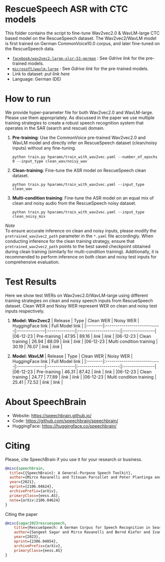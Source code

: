 # **RescueSpeech** ASR with CTC models
This folder contains the script to fine-tune Wav2vec2.0 & WavLM-large CTC based model on the RescueSpeech dataset.
The Wav2vec2/WavLM model is first trained on German CommonVoice10.0 corpus, and later fine-tuned on the RescueSpeech data.
- [`facebook/wav2vec2-large-xlsr-53-german`](https://huggingface.co/facebook/wav2vec2-large-xlsr-53-german/tree/main) : See *Gdrive link* for the pre-trained models.
- [`microsoft/wavlm-large`](https://huggingface.co/microsoft/wavlm-large) : See *Gdrive link* for the pre-trained models.
- Link to dataset: *put link here*
- Language: German (DE)


# How to run
We provide hyper-parameter file for both Wav2vec2.0 and WavLM-large. Please use them appropriately. As discussed in the paper we use multiple training strategies  to create a robust speech recognition system that operates in the SAR (search and rescue) domain.

1. **Pre-training**: Use the CommonVoice pre-trained Wav2vec2.0 and WavLM model and directly infer on RescueSpeech dataset (clean/noisy inputs) without any fine-tuning.
    ```
    python train.py hparams/train_with_wav2vec.yaml --number_of_epochs 0 --input_type clean_wav/noisy_wav
    ```

2. **Clean-training**: Fine-tune the ASR model on RescueSpeech clean dataset.
    ```
    python train.py hparams/train_with_wav2vec.yaml --input_type clean_wav
    ```

3. **Multi-condition training**: Fine-tune the ASR model on an equal mix of clean and noisy audio from the RescueSpeech noisy dataset.
    ```
    python train.py hparams/train_with_wav2vec.yaml --input_type clean_noisy_mix
    ```

*Note* <br>
To ensure accurate inference on clean and noisy inputs, please modify the `pretrained_wav2vec2_path` parameter in the `*.yaml` file accordingly. When conducting inference for the clean training strategy, ensure that `pretrained_wav2vec2_path` points to the best saved checkpoint obtained during clean training (similarly for multi-condition training). Additionally, it is recommended to perform inference on both clean and noisy test inputs for comprehensive evaluation.


# Test Results
Here we show test WERs on Wav2vec2.0/WavLM-large using different training strategies on clean and noisy speech inputs from RescueSpeech dataset.
Clean WER and Noisy WER represent WER on clean and noisy test inputs respectively.

1. **Model: Wav2vec2**
    | Release | Type                        |   Clean WER   |   Noisy WER   |   HuggingFace link    | Full Model link |
    |:--------|:----------------------------|:--------------|:--------------|:---------------------:|:----------------|
    |06-12-23 | Pre-training                |    47.95      |    89.16      |   *link*              | *link*          |
    |06-12-23 | Clean training              |    26.94      |    88.09      |   *link*              | *link*          |
    |06-12-23 | Multi condition training    |    30.19      |    76.07      |   *link*              | *link*          |

2. **Model: WavLM**
    | Release | Type                        |   Clean WER   |   Noisy WER   |   HuggingFace link    | Full Model link |
    |:--------|:----------------------------|:--------------|:--------------|:---------------------:|:----------------|
    |06-12-23 | Pre-training                |    46.31      |    87.42      |   *link*              | *link*          |
    |06-12-23 | Clean training              |    24.77      |    77.89      |   *link*              | *link*          |
    |06-12-23 | Multi condition training    |    25.41      |    72.52      |   *link*              | *link*          |


# **About SpeechBrain**
- Website: https://speechbrain.github.io/
- Code: https://github.com/speechbrain/speechbrain/
- HuggingFace: https://huggingface.co/speechbrain/

# **Citing**
Please, cite SpeechBrain if you use it for your research or business.

```bibtex
@misc{speechbrain,
  title={{SpeechBrain}: A General-Purpose Speech Toolkit},
  author={Mirco Ravanelli and Titouan Parcollet and Peter Plantinga and Aku Rouhe and Samuele Cornell and Loren Lugosch and Cem Subakan and Nauman Dawalatabad and Abdelwahab Heba and Jianyuan Zhong and Ju-Chieh Chou and Sung-Lin Yeh and Szu-Wei Fu and Chien-Feng Liao and Elena Rastorgueva and François Grondin and William Aris and Hwidong Na and Yan Gao and Renato De Mori and Yoshua Bengio},
  year={2021},
  eprint={2106.04624},
  archivePrefix={arXiv},
  primaryClass={eess.AS},
  note={arXiv:2106.04624}
}
```
Citing the paper
```bibtex
@misc{sagar2023rescuespeech,
    title={RescueSpeech: A German Corpus for Speech Recognition in Search and Rescue Domain},
    author={Sangeet Sagar and Mirco Ravanelli and Bernd Kiefer and Ivana Kruijff Korbayova and Josef van Genabith},
    year={2023},
    eprint={2306.04054},
    archivePrefix={arXiv},
    primaryClass={eess.AS}
}
```
